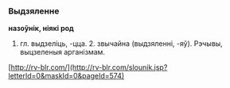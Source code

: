 ### Выдзяленне
**назоўнік, ніякі род**

1. гл. выдзеліць, -цца. 2. звычайна (выдзяленні, -яў). Рэчывы, выцзеленыя арганізмам.

<a rel="author">[http://rv-blr.com/](http://rv-blr.com/slounik.jsp?letterId=0&maskId=0&pageId=574)</a>
